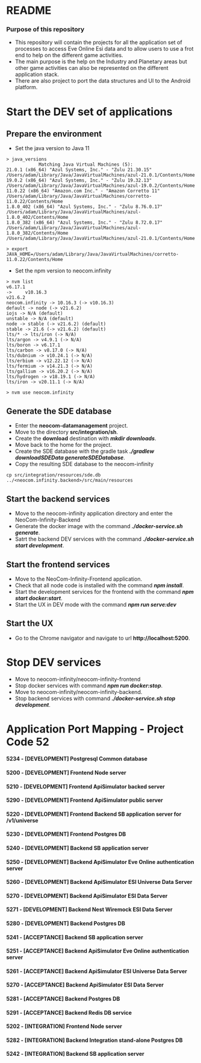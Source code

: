 # README #
### Purpose of this repository
* This repository will contain the projects for all the application set of processes to access Eve Online Esi data and to allow users to use a frot end to help on the different game activities.
* The main purpose is the help on the Industry and Planetary areas but other game activities can also be represented on the different application stack.
* There are also project to port the data structures and UI to the Android platform.

# Start the DEV set of applications
## Prepare the environment
* Set the java version to Java 11

````
> java_versions
            Matching Java Virtual Machines (5):
21.0.1 (x86_64) "Azul Systems, Inc." - "Zulu 21.30.15" /Users/adam/Library/Java/JavaVirtualMachines/azul-21.0.1/Contents/Home
19.0.2 (x86_64) "Azul Systems, Inc." - "Zulu 19.32.13" /Users/adam/Library/Java/JavaVirtualMachines/azul-19.0.2/Contents/Home
11.0.22 (x86_64) "Amazon.com Inc." - "Amazon Corretto 11" /Users/adam/Library/Java/JavaVirtualMachines/corretto-11.0.22/Contents/Home
1.8.0_402 (x86_64) "Azul Systems, Inc." - "Zulu 8.76.0.17" /Users/adam/Library/Java/JavaVirtualMachines/azul-1.8.0_402/Contents/Home
1.8.0_382 (x86_64) "Azul Systems, Inc." - "Zulu 8.72.0.17" /Users/adam/Library/Java/JavaVirtualMachines/azul-1.8.0_382/Contents/Home
/Users/adam/Library/Java/JavaVirtualMachines/azul-21.0.1/Contents/Home

> export JAVA_HOME=/Users/adam/Library/Java/JavaVirtualMachines/corretto-11.0.22/Contents/Home
````
* Set the npm version to neocom.infinity
````
> nvm list
v6.17.1
->     v10.16.3
v21.6.2
neocom.infinity -> 10.16.3 (-> v10.16.3)
default -> node (-> v21.6.2)
iojs -> N/A (default)
unstable -> N/A (default)
node -> stable (-> v21.6.2) (default)
stable -> 21.6 (-> v21.6.2) (default)
lts/* -> lts/iron (-> N/A)
lts/argon -> v4.9.1 (-> N/A)
lts/boron -> v6.17.1
lts/carbon -> v8.17.0 (-> N/A)
lts/dubnium -> v10.24.1 (-> N/A)
lts/erbium -> v12.22.12 (-> N/A)
lts/fermium -> v14.21.3 (-> N/A)
lts/gallium -> v16.20.2 (-> N/A)
lts/hydrogen -> v18.19.1 (-> N/A)
lts/iron -> v20.11.1 (-> N/A)

> nvm use neocom.infinity
````
## Generate the SDE database
* Enter the **neocom-datamanagement** project.
* Move to the directory **src/integration/sh**.
* Create the **download** destination with ***mkdir downloads***.
* Move back to the home for the project.
* Create the SDE database with the gradle task ***./gradlew downloadSDEData generateSDEDatabase***.
* Copy the resulting SDE database to the neocom-infinity
````
cp src/integration/resources/sde.db ../<neocom.infinity.backend>/src/main/resources
````

## Start the backend services
* Move to the neocom-infinity application directory and enter the NeoCom-Infinity-Backend
* Generate the docker image with the command ***./docker-service.sh generate***.
* Satrt the backend DEV services with the command ***./docker-service.sh start development***.

## Start the frontend services
* Move to the NeoCom-Infinity-Frontend application.
* Check that all node code is installed with the command ***npm install***.
* Start the development services for the frontend with the command ***npm start docker:start***.
* Start the UX in DEV mode with the command ***npm run serve:dev***

## Start the UX
* Go to the Chrome navigator and navigate to url **http://localhost:5200**.

# Stop DEV services
* Move to neocom-infinity/neocom-infinity-frontend
* Stop docker services with command ***npm run docker:stop***.
* Move to neocom-infinity/neocom-infinity-backend.
* Stop backend services with command ***./docker-service.sh stop development***.

# Application Port Mapping - Project Code 52
#### 5234 - [DEVELOPMENT] Postgresql Common database

#### 5200 - [DEVELOPMENT] Frontend Node server
#### 5210 - [DEVELOPMENT] Frontend ApiSimulator backed server
#### 5290 - [DEVELOPMENT] Frontend ApiSimulator public server
#### 5220 - [DEVELOPMENT] Frontend Backend SB application server for /v1/universe
#### 5230 - [DEVELOPMENT] Frontend Postgres DB
#### 5240 - [DEVELOPMENT] Backend SB application server
#### 5250 - [DEVELOPMENT] Backend ApiSimulator Eve Online authentication server
#### 5260 - [DEVELOPMENT] Backend ApiSimulator ESI Universe Data Server
#### 5270 - [DEVELOPMENT] Backend ApiSimulator ESI Data Server
#### 5271 - [DEVELOPMENT] Backend Nest Wiremock ESI Data Server
#### 5280 - [DEVELOPMENT] Backend Postgres DB

#### 5241 - [ACCEPTANCE] Backend SB application server
#### 5251 - [ACCEPTANCE] Backend ApiSimulator Eve Online authentication server
#### 5261 - [ACCEPTANCE] Backend ApiSimulator ESI Universe Data Server
#### 5270 - [ACCEPTANCE] Backend ApiSimulator ESI Data Server
#### 5281 - [ACCEPTANCE] Backend Postgres DB
#### 5291 - [ACCEPTANCE] Backend Redis DB service

#### 5202 - [INTEGRATION] Frontend Node server
#### 5282 - [INTEGRATION] Backend Integration stand-alone Postgres DB
#### 5242 - [INTEGRATION] Backend SB application server
